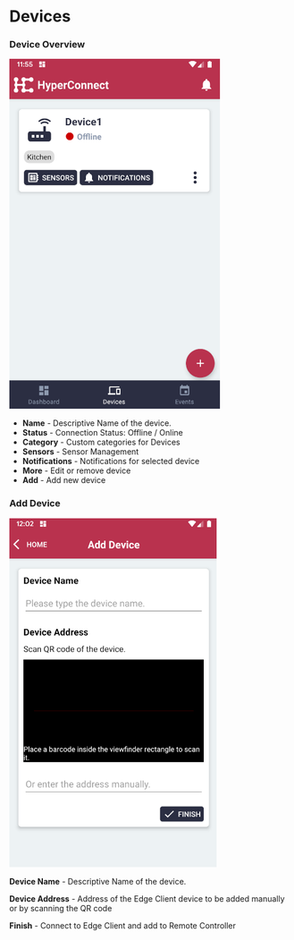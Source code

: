 # Devices

### Device Overview

![Screenshot](images/devices-1.png)

- **Name** - Descriptive Name of the device.
- **Status** - Connection Status: Offline / Online
- **Category** - Custom categories for Devices
- **Sensors** - Sensor Management
- **Notifications** - Notifications for selected device
- **More** - Edit or remove device
- **Add** - Add new device

### Add Device

![Screenshot](images/devices-2.png)

**Device Name** - Descriptive Name of the device.

**Device Address** - Address of the Edge Client device to be added manually or by scanning the QR code

**Finish** - Connect to Edge Client and add to Remote Controller
